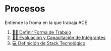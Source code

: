 # Procesos
Entiende la froma en la que trabaja ACE

1. [👷‍♀️ Definir Forma de Trabajo](P01_Definir%20Forma%20de%20Trabajo.md)
2. [👨‍🏫 Evaluación y Capacitación de Integrantes](P02_Evaluaci%C3%B3n%20y%20Capacitaci%C3%B3n%20de%20integrantes.md)
3. [💻 Definición de Stack Tecnológico](P03_StackTecnol%C3%B3gico.md)